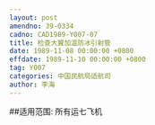 ```yaml
---
layout: post
amendno: 39-0334
cadno: CAD1989-Y007-07
title: 检查大翼加温防冰引射管
date: 1989-11-08 00:00:00 +0800
effdate: 1989-11-10 00:00:00 +0800
tag: Y007
categories: 中国民航局适航司
author: 李海
---
```


##适用范围:
所有运七飞机

